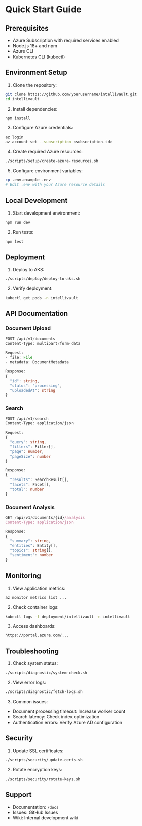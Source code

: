 # Quick Start Guide

## Prerequisites
- Azure Subscription with required services enabled
- Node.js 18+ and npm
- Azure CLI
- Kubernetes CLI (kubectl)

## Environment Setup

1. Clone the repository:
```bash
git clone https://github.com/yourusername/intellivault.git
cd intellivault
```

2. Install dependencies:
```bash
npm install
```

3. Configure Azure credentials:
```bash
az login
az account set --subscription <subscription-id>
```

4. Create required Azure resources:
```bash
./scripts/setup/create-azure-resources.sh
```

5. Configure environment variables:
```bash
cp .env.example .env
# Edit .env with your Azure resource details
```

## Local Development

1. Start development environment:
```bash
npm run dev
```

2. Run tests:
```bash
npm test
```

## Deployment

1. Deploy to AKS:
```bash
./scripts/deploy/deploy-to-aks.sh
```

2. Verify deployment:
```bash
kubectl get pods -n intellivault
```

## API Documentation

### Document Upload
```typescript
POST /api/v1/documents
Content-Type: multipart/form-data

Request:
- file: File
- metadata: DocumentMetadata

Response:
{
  "id": string,
  "status": "processing",
  "uploadedAt": string
}
```

### Search
```typescript
POST /api/v1/search
Content-Type: application/json

Request:
{
  "query": string,
  "filters": Filter[],
  "page": number,
  "pageSize": number
}

Response:
{
  "results": SearchResult[],
  "facets": Facet[],
  "total": number
}
```

### Document Analysis
```typescript
GET /api/v1/documents/{id}/analysis
Content-Type: application/json

Response:
{
  "summary": string,
  "entities": Entity[],
  "topics": string[],
  "sentiment": number
}
```

## Monitoring

1. View application metrics:
```bash
az monitor metrics list ...
```

2. Check container logs:
```bash
kubectl logs -f deployment/intellivault -n intellivault
```

3. Access dashboards:
```
https://portal.azure.com/...
```

## Troubleshooting

1. Check system status:
```bash
./scripts/diagnostic/system-check.sh
```

2. View error logs:
```bash
./scripts/diagnostic/fetch-logs.sh
```

3. Common issues:
- Document processing timeout: Increase worker count
- Search latency: Check index optimization
- Authentication errors: Verify Azure AD configuration

## Security

1. Update SSL certificates:
```bash
./scripts/security/update-certs.sh
```

2. Rotate encryption keys:
```bash
./scripts/security/rotate-keys.sh
```

## Support
- Documentation: `/docs`
- Issues: GitHub Issues
- Wiki: Internal development wiki